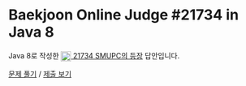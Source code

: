 # Baekjoon Online Judge #21734 in Java 8
Java 8로 작성한 [<img src="https://static.solved.ac/tier_small/4.svg" height="20" align="center">
21734 SMUPC의 등장](https://www.acmicpc.net/problem/21734) 답안입니다.

[문제 풀기](https://www.acmicpc.net/problem/21734) /
[제출 보기](https://www.acmicpc.net/source/86703017)
